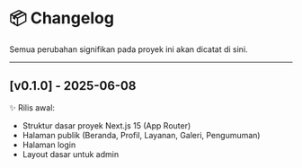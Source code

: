# 📦 Changelog

Semua perubahan signifikan pada proyek ini akan dicatat di sini.

---

## [v0.1.0] - 2025-06-08

✨ Rilis awal:

- Struktur dasar proyek Next.js 15 (App Router)
- Halaman publik (Beranda, Profil, Layanan, Galeri, Pengumuman)
- Halaman login
- Layout dasar untuk admin
